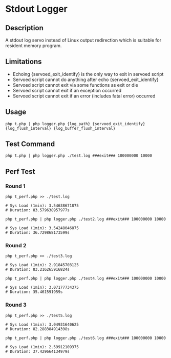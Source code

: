 # Stdout Logger

## Description

A stdout log servo instead of Linux output redirection which is suitable for resident memory program.

## Limitations

+ Echoing {servoed_exit_identify} is the only way to exit in servoed script
+ Servoed script cannot do anything after echo {servoed_exit_identify}
+ Servoed script cannot exit via some functions as exit or die
+ Servoed script cannot exit if an exception occurred
+ Servoed script cannot exit if an error (includes fatal error) occurred

## Usage

```
php t.php | php logger.php {log_path} {servoed_exit_identify} {log_flush_interval} {log_buffer_flush_interval}
```

## Test Command

```
php t.php | php logger.php ./test.log ###exit### 100000000 10000
```

## Perf Test

### Round 1

```
php t_perf.php >> ./test.log

# Sys Load (1min): 3.54638671875
# Duration: 83.579638957977s
```

```
php t_perf.php | php logger.php ./test2.log ###exit### 100000000 10000

# Sys Load (1min): 3.54248046875
# Duration: 36.729868173599s
```

### Round 2

```
php t_perf.php >> ./test3.log

# Sys Load (1min): 2.91845703125
# Duration: 83.216265916824s
```

```
php t_perf.php | php logger.php ./test4.log ###exit### 100000000 10000

# Sys Load (1min): 3.07177734375
# Duration: 35.461591959s
```

### Round 3

```
php t_perf.php >> ./test5.log

# Sys Load (1min): 3.04931640625
# Duration: 82.288384914398s
```

```
php t_perf.php | php logger.php ./test6.log ###exit### 100000000 10000

# Sys Load (1min): 2.59912109375
# Duration: 37.429664134979s
```
